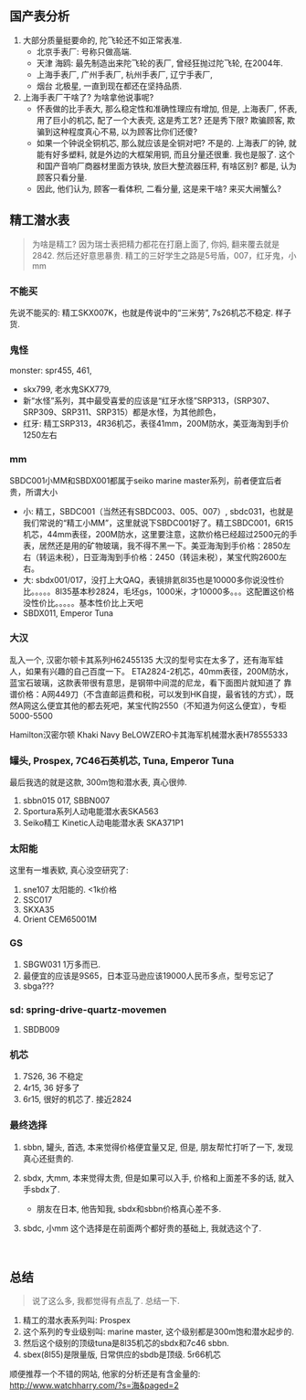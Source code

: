 ## 国产表分析

1. 大部分质量挺要命的, 陀飞轮还不如正常表准. 
   - 北京手表厂: 号称只做高端. 
   - 天津 海鸥: 最先制造出来陀飞轮的表厂, 曾经狂抛过陀飞轮, 在2004年.
   - 上海手表厂, 广州手表厂, 杭州手表厂, 辽宁手表厂, 
   - 烟台 北极星, 一直到现在都还在坚持品质.
2. 上海手表厂干啥了? 为啥拿他说事呢?
   - 怀表做的比手表大, 那么稳定性和准确性理应有增加, 但是, 上海表厂, 怀表, 用了巨小的机芯, 配了一个大表壳, 这是秀工艺? 还是秀下限? 欺骗顾客, 欺骗到这种程度真心不易, 以为顾客比你们还傻?
   - 如果一个钟说全铜机芯, 那么就应该是全铜对吧? 不是的. 上海表厂的钟, 就能有好多塑料, 就是外边的大框架用铜, 而且分量还很重. 我也是服了. 这个和国产音响厂商器材里面方铁块, 放巨大整流器压秤, 有啥区别? 都是, 认为顾客只看分量.
   - 因此, 他们认为, 顾客一看体积, 二看分量, 这是来干啥? 来买大闸蟹么?

## 精工潜水表

> 为啥是精工? 因为瑞士表把精力都花在打磨上面了, 你妈, 翻来覆去就是2842. 然后还好意思暴贵. 精工的三好学生之路是5号盾，007，红牙鬼，小mm 

### 不能买

先说不能买的: 精工SKX007K，也就是传说中的“三米劳”,  7s26机芯不稳定. 样子货.

### 鬼怪

monster: spr455, 461, 

- skx799, 老水鬼SKX779, 
- 新“水怪”系列，其中最受喜爱的应该是“红牙水怪”SRP313，(SRP307、SRP309、SRP311、SRP315）都是水怪，为其他颜色，
- 红牙: 精工SRP313，4R36机芯，表径41mm，200M防水，美亚海淘到手价1250左右

### mm

SBDC001小MM和SBDX001都属于seiko marine master系列，前者便宜后者贵，所谓大小

- 小: 精工，SBDC001（当然还有SBDC003、005、007）, sbdc031，也就是我们常说的“精工小MM”，这里就说下SBDC001好了。精工SBDC001，6R15机芯，44mm表径，200M防水，这里要注意，这款价格已经超过2500元的手表，居然还是用的矿物玻璃，我不得不黑一下。美亚海淘到手价格：2850左右（转运未税），日亚海淘到手价格：2450（转运未税），某宝代购2600左右。
- 大: sbdx001/017，没打上大QAQ，表镜排氦8l35也是10000多你说没性价比。。。。。8l35基本秒2824，毛坯gs，1000米，才10000多。。。这配置这价格没性价比。。。。。基本性价比上天吧
- SBDX011, Emperor Tuna



### 大汉

乱入一个, 汉密尔顿卡其系列H62455135
大汉的型号实在太多了，还有海军蛙人，如果有兴趣的自己百度一下。
ETA2824-2机芯，40mm表径，200M防水，蓝宝石玻璃，这款表带很有意思，是钢带中间混的尼龙，看下面图片就知道了
靠谱价格：A网449刀（不含直邮运费和税，可以发到HK自提，最省钱的方式），既然A网这么便宜其他的都去死吧，某宝代购2550（不知道为何这么便宜），专柜5000-5500

 Hamilton汉密尔顿 Khaki Navy BeLOWZERO卡其海军机械潜水表H78555333 

### 罐头, Prospex, 7C46石英机芯, Tuna, Emperor Tuna

最后我选的就是这款, 300m饱和潜水表, 真心很帅.

1. sbbn015 017, SBBN007
2. Sportura系列人动电能潜水表SKA563
3. Seiko精工 Kinetic人动电能潜水表 SKA371P1 

### 太阳能

这里有一堆表欵, 真心没空研究了:

1. sne107 太阳能的. <1k价格
2. SSC017
3. SKXA35
4. Orient CEM65001M

### GS

1. SBGW031 1万多而已.
2. 最便宜的应该是9S65，日本亚马逊应该19000人民币多点，型号忘记了
3. sbga???

### sd: spring-drive-quartz-movemen

1. SBDB009



### 机芯

1. 7S26, 36 不稳定
2. 4r15, 36 好多了
3. 6r15, 很好的机芯了. 接近2824

### 最终选择

1. sbbn, 罐头, 首选, 本来觉得价格便宜量又足, 但是, 朋友帮忙打听了一下, 发现真心还挺贵的.

2. sbdx, 大mm, 本来觉得太贵, 但是如果可以入手, 价格和上面差不多的话, 就入手sbdx了. 

   -  朋友在日本, 他告知我, sbdx和sbbn价格真心差不多.

3. sbdc, 小mm 这个选择是在前面两个都好贵的基础上, 我就选这个了.

   ​

## 总结

> 说了这么多, 我都觉得有点乱了.  总结一下.

1. 精工的潜水表系列叫: Prospex
2. 这个系列的专业级别叫: marine master, 这个级别都是300m饱和潜水起步的.
3. 然后这个级别的顶级tuna是8l35机芯的sbdx和7c46 sbbn.
4. sbex(8l55)是限量版, 日常供应的sbdb是顶级.  5r66机芯

顺便推荐一个不错的网站, 他家的分析还是有含金量的: http://www.watchharry.com/?s=海&paged=2